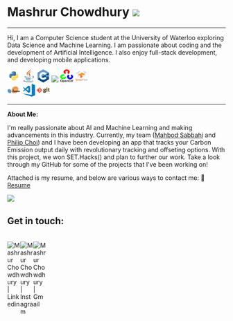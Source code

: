# Mashrur Chowdhury&nbsp;<img src="https://s7.gifyu.com/images/giphyd453822f10cd1ba6.gif" width="30px"> 
---
Hi, I am a Computer Science student at the University of Waterloo exploring Data Science and Machine Learning. I am passionate about coding and the development of Artificial Intelligence. I also enjoy full-stack development, and developing mobile applications.

<code><img height="30" src="https://raw.githubusercontent.com/github/explore/80688e429a7d4ef2fca1e82350fe8e3517d3494d/topics/python/python.png"></code> 
<code><img height="30" src="https://raw.githubusercontent.com/github/explore/80688e429a7d4ef2fca1e82350fe8e3517d3494d/topics/java/java.png"></code> 
<code><img height="30" src="https://raw.githubusercontent.com/github/explore/80688e429a7d4ef2fca1e82350fe8e3517d3494d/topics/cpp/cpp.png"></code> 
<code><img height="30" src="https://www.codemate.com/wp-content/uploads/2016/02/flutter-logo-round.png"></code> 
<code><img height="30" src="https://raw.githubusercontent.com/github/explore/80688e429a7d4ef2fca1e82350fe8e3517d3494d/topics/opencv/opencv.png"></code> 
<code><img height="30" src="https://raw.githubusercontent.com/github/explore/80688e429a7d4ef2fca1e82350fe8e3517d3494d/topics/tensorflow/tensorflow.png"> </code>
<code><img height="30" src="https://raw.githubusercontent.com/github/explore/80688e429a7d4ef2fca1e82350fe8e3517d3494d/topics/scikit-learn/scikit-learn.png"></code> 
<code><img height="30" src="https://raw.githubusercontent.com/github/explore/80688e429a7d4ef2fca1e82350fe8e3517d3494d/topics/visual-studio-code/visual-studio-code.png"></code>
<code><img height="30" src="https://raw.githubusercontent.com/github/explore/80688e429a7d4ef2fca1e82350fe8e3517d3494d/topics/git/git.png"></code> 

---

**About Me:**

I'm really passionate about AI and Machine Learning and making advancements in this industry. Currently, my team (<a href="https://github.com/dobham">Mahbod Sabbahi</a> and <a href="https://github.com/miphc42">Philip Choi</a>) and I have been developing an app that tracks your Carbon Emission output daily with revolutionary tracking and offseting options. With this project, we won SET.Hacks() and plan to further our work. Take a look through my GitHub for some of the projects that I've been working on!

Attached is my resume, and below are various ways to contact me:
📝[Resume](https://drive.google.com/file/d/17iVaL2ACm8TxjsRJPrcJczY32utRKhFF/view?usp=sharing)

![](https://github-readme-stats.vercel.app/api?username=MashyC&show_icons=true&title_color=fff&icon_color=79ff97&text_color=9f9f9f&bg_color=151515)

## Get in touch:
<br>

  <a href="https://www.linkedin.com/in/mashrurc">
    <img align="left" alt="Mashrur Chowdhury | Linkedin" width="30px" src="https://github.com/TheDudeThatCode/TheDudeThatCode/blob/master/Assets/Linkedin.svg" />
  </a>
  <a href="https://www.instagram.com/mashrur.c">
    <img align="left" alt="Mashrur Chowdhury | Instagram" width="30px" src="https://github.com/TheDudeThatCode/TheDudeThatCode/blob/master/Assets/Instagram.svg" />
  </a>
  <a href="mailto:mashrurc02@gmail.com">
    <img align="left" alt="Mashrur Chowdhury | Gmail" width="30px" src="https://github.com/TheDudeThatCode/TheDudeThatCode/blob/master/Assets/Gmail.svg" />
  </a>
